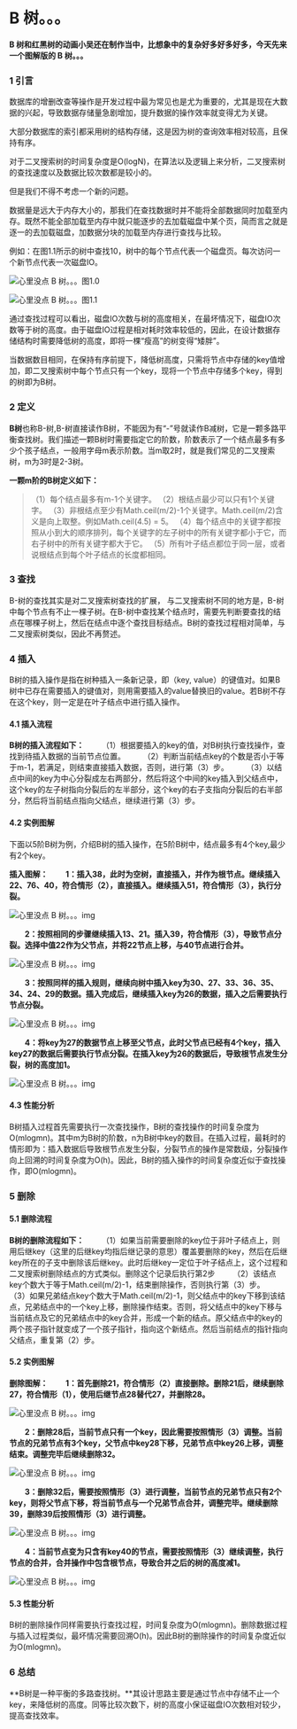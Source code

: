 # B 树。。。



**B 树和红黑树的动画小吴还在制作当中，比想象中的复杂好多好多好多，今天先来一个图解版的 B 树。。。**

### 1 引言

数据库的增删改查等操作是开发过程中最为常见也是尤为重要的，尤其是现在大数据的兴起，导致数据存储量急剧增加，提升数据的操作效率就变得尤为关键。

大部分数据库的索引都采用树的结构存储，这是因为树的查询效率相对较高，且保持有序。

对于二叉搜索树的时间复杂度是O(logN)，在算法以及逻辑上来分析，二叉搜索树的查找速度以及数据比较次数都是较小的。

但是我们不得不考虑一个新的问题。

数据量是远大于内存大小的，那我们在查找数据时并不能将全部数据同时加载至内存。既然不能全部加载至内存中就只能逐步的去加载磁盘中某个页，简而言之就是逐一的去加载磁盘，加数据分块的加载至内存进行查找与比较。

例如：在图1.1所示的树中查找10，树中的每个节点代表一个磁盘页。每次访问一个新节点代表一次磁盘IO。

![心里没点 B 树。。。](http://www.cxyxiaowu.com/wp-content/uploads/2019/10/1571057668-53cd9e06db5354a.png)图1.0



![心里没点 B 树。。。](http://www.cxyxiaowu.com/wp-content/uploads/2019/10/1571057668-a07d1f5f7401902.png)图1.1

通过查找过程可以看出，磁盘IO次数与树的高度相关，在最坏情况下，磁盘IO次数等于树的高度。由于磁盘IO过程是相对耗时效率较低的，因此，在设计数据存储结构时需要降低树的高度，即将一棵“瘦高”的树变得“矮胖”。

当数据数目相同，在保持有序前提下，降低树高度，只需将节点中存储的key值增加，即二叉搜索树中每个节点只有一个key，现将一个节点中存储多个key，得到的树即为B树。

### 2 定义

**B树**也称B-树,B-树直接读作B树，不能因为有“-”号就读作B减树，它是一颗多路平衡查找树。我们描述一颗B树时需要指定它的阶数，阶数表示了一个结点最多有多少个孩子结点，一般用字母m表示阶数。当m取2时，就是我们常见的二叉搜索树，m为3时是2-3树。


**一颗m阶的B树定义如下：**

> （1）每个结点最多有m-1个关键字。
> （2）根结点最少可以只有1个关键字。
> （3）非根结点至少有Math.ceil(m/2)-1个关键字。Math.ceil(m/2)含义是向上取整。例如Math.ceil(4.5) = 5。
> （4）每个结点中的关键字都按照从小到大的顺序排列，每个关键字的左子树中的所有关键字都小于它，而右子树中的所有关键字都大于它。
> （5）所有叶子结点都位于同一层，或者说根结点到每个叶子结点的长度都相同。

### 3 查找

B-树的查找其实是对二叉搜索树查找的扩展， 与二叉搜索树不同的地方是，B-树中每个节点有不止一棵子树。在B-树中查找某个结点时，需要先判断要查找的结点在哪棵子树上，然后在结点中逐个查找目标结点。B树的查找过程相对简单，与二叉搜索树类似，因此不再赘述。

### 4 插入

B树的插入操作是指在树种插入一条新记录，即（key, value）的键值对。如果B树中已存在需要插入的键值对，则用需要插入的value替换旧的value。若B树不存在这个key，则一定是在叶子结点中进行插入操作。

#### 4.1 插入流程

**B树的插入流程如下：**
  （1）根据要插入的key的值，对B树执行查找操作，查找到待插入数据的当前节点位置。
  （2）判断当前结点key的个数是否小于等于m-1，若满足，则结束直接插入数据，否则，进行第（3）步。
  （3）以结点中间的key为中心分裂成左右两部分，然后将这个中间的key插入到父结点中，这个key的左子树指向分裂后的左半部分，这个key的右子支指向分裂后的右半部分，然后将当前结点指向父结点，继续进行第（3）步。

#### 4.2 实例图解

下面以5阶B树为例，介绍B树的插入操作，在5阶B树中，结点最多有4个key,最少有2个key。

**插入图解：**
  **1：插入38，此时为空树，直接插入，并作为根节点。继续插入22、76、40，符合情形（2），直接插入。继续插入51，符合情形（3），执行分裂。**

![心里没点 B 树。。。](http://www.cxyxiaowu.com/wp-content/uploads/2019/10/1571057669-b5353afb45b0985.jpg)img


  **2：按照相同的步骤继续插入13、21。插入39，符合情形（3），导致节点分裂。选择中值22作为父节点，并将22节点上移，与40节点进行合并。**

![心里没点 B 树。。。](http://www.cxyxiaowu.com/wp-content/uploads/2019/10/1571057669-a1c2cac25e0dcee.jpg)img


  **3：按照同样的插入规则，继续向树中插入key为30、27、33、36、35、34、24、29的数据。插入完成后，继续插入key为26的数据，插入之后需要执行节点分裂。**

![心里没点 B 树。。。](http://www.cxyxiaowu.com/wp-content/uploads/2019/10/1571057669-b22a0900e6b4167.jpg)img


  **4：将key为27的数据节点上移至父节点，此时父节点已经有4个key，插入key27的数据后需要执行节点分裂。在插入key为26的数据后，导致根节点发生分裂，树的高度加1。**

![心里没点 B 树。。。](http://www.cxyxiaowu.com/wp-content/uploads/2019/10/1571057670-d6983c5c937cca1.jpg)img

#### 4.3 性能分析

B树插入过程首先需要执行一次查找操作，B树的查找操作的时间复杂度为O(mlogmn)。其中m为B树的阶数，n为B树中key的数目。在插入过程，最耗时的情形即为：插入数据后导致根节点发生分裂，分裂节点的操作是常数级，分裂操作向上回溯的时间复杂度为O(h)。因此，B树的插入操作的时间复杂度近似于查找操作，即O(mlogmn)。

### 5 删除

#### 5.1 删除流程

**B树的删除流程如下：**
  （1）如果当前需要删除的key位于非叶子结点上，则用后继key（这里的后继key均指后继记录的意思）覆盖要删除的key，然后在后继key所在的子支中删除该后继key。此时后继key一定位于叶子结点上，这个过程和二叉搜索树删除结点的方式类似。删除这个记录后执行第2步
  （2）该结点key个数大于等于Math.ceil(m/2)-1，结束删除操作，否则执行第（3）步。
  （3）如果兄弟结点key个数大于Math.ceil(m/2)-1，则父结点中的key下移到该结点，兄弟结点中的一个key上移，删除操作结束。否则，将父结点中的key下移与当前结点及它的兄弟结点中的key合并，形成一个新的结点。原父结点中的key的两个孩子指针就变成了一个孩子指针，指向这个新结点。然后当前结点的指针指向父结点，重复第（2）步。

#### 5.2 实例图解

**删除图解：**
  **1：首先删除21，符合情形（2）直接删除。删除21后，继续删除27，符合情形（1），使用后继节点28替代27，并删除28。**

![心里没点 B 树。。。](http://www.cxyxiaowu.com/wp-content/uploads/2019/10/1571057670-934c75cb2d07730.jpg)img


  **2：删除28后，当前节点只有一个key，因此需要按照情形（3）调整。当前节点的兄弟节点有3个key，父节点中key28下移，兄弟节点中key26上移，调整结束。调整完毕后继续删除32。**

![心里没点 B 树。。。](http://www.cxyxiaowu.com/wp-content/uploads/2019/10/1571057671-2b7a20deb473d59.jpg)img


  **3：删除32后，需要按照情形（3）进行调整，当前节点的兄弟节点只有2个key，则将父节点下移，将当前节点与一个兄弟节点合并，调整完毕。继续删除39，删除39后按照情形（3）进行调整。**

![心里没点 B 树。。。](http://www.cxyxiaowu.com/wp-content/uploads/2019/10/1571057671-6fcc402e13ed71b.jpg)img


  **4：当前节点变为只含有key40的节点，需要按照情形（3）继续调整，执行节点的合并，合并操作中包含根节点，导致合并之后的树的高度减1。**

![心里没点 B 树。。。](http://www.cxyxiaowu.com/wp-content/uploads/2019/10/1571057672-08ae588f527ea3f.jpg)img

#### 5.3 性能分析

B树的删除操作同样需要执行查找过程，时间复杂度为O(mlogmn)。删除数据过程与插入过程类似，最坏情况需要回溯O(h)。因此B树的删除操作的时间复杂度近似为O(mlogmn)。

### 6 总结

**B树是一种平衡的多路查找树。**其设计思路主要是通过节点中存储不止一个key，来降低树的高度。同等比较次数下，树的高度小保证磁盘IO次数相对较少，提高查找效率。